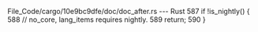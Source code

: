 File_Code/cargo/10e9bc9dfe/doc/doc_after.rs --- Rust
                                                                                                                                                           587     if !is_nightly() {
                                                                                                                                                           588         // no_core, lang_items requires nightly.
                                                                                                                                                           589         return;
                                                                                                                                                           590     }

